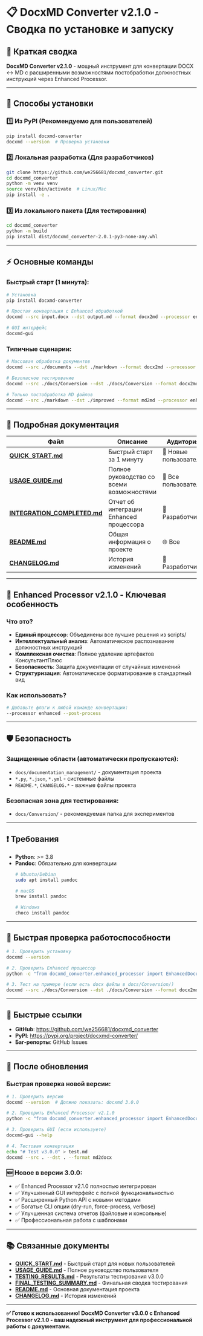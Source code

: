 # 📋 DocxMD Converter v2.1.0 - Сводка по установке и запуску

## 🎯 Краткая сводка

**DocxMD Converter v2.1.0** - мощный инструмент для конвертации DOCX ↔ MD с расширенными возможностями постобработки должностных инструкций через Enhanced Processor.

---

## 🚀 Способы установки

### 1️⃣ Из PyPI (Рекомендуемо для пользователей)
```bash
pip install docxmd-converter
docxmd --version  # Проверка установки
```

### 2️⃣ Локальная разработка (Для разработчиков)
```bash
git clone https://github.com/we256681/docxmd_converter.git
cd docxmd_converter
python -m venv venv
source venv/bin/activate  # Linux/Mac
pip install -e .
```

### 3️⃣ Из локального пакета (Для тестирования)
```bash
cd docxmd_converter
python -m build
pip install dist/docxmd_converter-2.0.1-py3-none-any.whl
```

---

## ⚡ Основные команды

### Быстрый старт (1 минута):
```bash
# Установка
pip install docxmd-converter

# Простая конвертация с Enhanced обработкой
docxmd --src input.docx --dst output.md --format docx2md --processor enhanced --post-process

# GUI интерфейс
docxmd-gui
```

### Типичные сценарии:
```bash
# Массовая обработка документов
docxmd --src ./documents --dst ./markdown --format docx2md --processor enhanced --post-process

# Безопасное тестирование
docxmd --src ./docs/Conversion --dst ./docs/Conversion --format docx2md --processor enhanced --post-process

# Только постобработка MD файлов
docxmd --src ./markdown --dst ./improved --format md2md --processor enhanced --post-process
```

---

## 📖 Подробная документация

| Файл | Описание | Аудитория |
|------|----------|-----------|
| **[QUICK_START.md](QUICK_START.md)** | Быстрый старт за 1 минуту | 👤 Новые пользователи |
| **[USAGE_GUIDE.md](USAGE_GUIDE.md)** | Полное руководство со всеми возможностями | 👥 Все пользователи |
| **[INTEGRATION_COMPLETED.md](INTEGRATION_COMPLETED.md)** | Отчет об интеграции Enhanced процессора | 🔧 Разработчики |
| **[README.md](README.md)** | Общая информация о проекте | 🌐 Все |
| **[CHANGELOG.md](CHANGELOG.md)** | История изменений | 🔧 Разработчики |

---

## 🎯 Enhanced Processor v2.1.0 - Ключевая особенность

### Что это?
- **Единый процессор**: Объединены все лучшие решения из scripts/
- **Интеллектуальный анализ**: Автоматическое распознавание должностных инструкций
- **Комплексная очистка**: Полное удаление артефактов КонсультантПлюс
- **Безопасность**: Защита документации от случайных изменений
- **Структуризация**: Автоматическое форматирование в стандартный вид

### Как использовать?
```bash
# Добавьте флаги к любой команде конвертации:
--processor enhanced --post-process
```

---

## 🛡️ Безопасность

### Защищенные области (автоматически пропускаются):
- `docs/documentation_management/` - документация проекта
- `*.py`, `*.json`, `*.yml` - системные файлы
- `README.*`, `CHANGELOG.*` - важные файлы проекта

### Безопасная зона для тестирования:
- `docs/Conversion/` - рекомендуемая папка для экспериментов

---

## ❗ Требования

- **Python**: >= 3.8
- **Pandoc**: Обязательно для конвертации
  ```bash
  # Ubuntu/Debian
  sudo apt install pandoc

  # macOS
  brew install pandoc

  # Windows
  choco install pandoc
  ```

---

## 🎯 Быстрая проверка работоспособности

```bash
# 1. Проверить установку
docxmd --version

# 2. Проверить Enhanced процессор
python -c "from docxmd_converter.enhanced_processor import EnhancedDocumentProcessor; print('✅ Enhanced Processor готов')"

# 3. Тест на примере (если есть docx файлы в docs/Conversion/)
docxmd --src ./docs/Conversion --dst ./docs/Conversion --format docx2md --processor enhanced --post-process
```

---

## 🔗 Быстрые ссылки

- **GitHub**: https://github.com/we256681/docxmd_converter
- **PyPI**: https://pypi.org/project/docxmd-converter/
- **Баг-репорты**: GitHub Issues

---

## 🎯 После обновления

### Быстрая проверка новой версии:
```bash
# 1. Проверить версию
docxmd --version  # Должно показать: docxmd 3.0.0

# 2. Проверить Enhanced Processor v2.1.0
python -c "from docxmd_converter.enhanced_processor import EnhancedDocumentProcessor; processor = EnhancedDocumentProcessor(); print(f'✅ Enhanced Processor v{processor.version} готов')"

# 3. Проверить GUI (если используете)
docxmd-gui --help

# 4. Тестовая конвертация
echo "# Test v3.0.0" > test.md
docxmd --src . --dst . --format md2docx
```

### 🆕 Новое в версии 3.0.0:
- ✅ Enhanced Processor v2.1.0 полностью интегрирован
- ✅ Улучшенный GUI интерфейс с полной функциональностью
- ✅ Расширенный Python API с новыми методами
- ✅ Богатые CLI опции (dry-run, force-process, verbose)
- ✅ Улучшенная система отчетов (файловые и консольные)
- ✅ Профессиональная работа с шаблонами

---

## 📚 Связанные документы

- **[QUICK_START.md](QUICK_START.md)** - Быстрый старт для новых пользователей
- **[USAGE_GUIDE.md](USAGE_GUIDE.md)** - Полное руководство пользователя
- **[TESTING_RESULTS.md](TESTING_RESULTS.md)** - Результаты тестирования v3.0.0
- **[FINAL_TESTING_SUMMARY.md](FINAL_TESTING_SUMMARY.md)** - Финальная сводка тестирования
- **[README.md](README.md)** - Основная документация проекта
- **[CHANGELOG.md](CHANGELOG.md)** - История изменений

---

**✅ Готово к использованию! DocxMD Converter v3.0.0 с Enhanced Processor v2.1.0 - ваш надежный инструмент для профессиональной работы с документами.**

<!-- METADATA
{
  "created_at": "2025-08-09",
  "updated_at": "2025-08-09",
  "author": "BAS-Core Team",
  "version": "3.0.0",
  "status": "current",
  "category": "guide",
  "topics": ["installation", "upgrade", "setup"],
  "audience": "all_users",
  "priority": "high"
}
-->

